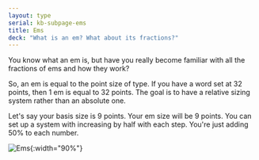 ```yaml
---
layout: type
serial: kb-subpage-ems
title: Ems
deck: "What is an em? What about its fractions?"
---
```

You know what an em is, but have you really become familiar with all the fractions of ems and how they work?

So, an em is equal to the point size of type. If you have a word set at 32 points, then 1 em is equal to 32 points. The goal is to have a relative sizing system rather than an absolute one.

Let's say your basis size is 9 points. Your em size will be 9 points. You can set up a system with increasing by half with each step. You're just adding 50% to each number.

![Ems]({{site.url}}/svg/kb/em.svg){:width="90%"}